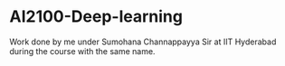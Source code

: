 # AI2100-Deep-learning

Work done by me under Sumohana Channappayya Sir at IIT Hyderabad during the course with the same name.
